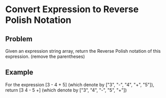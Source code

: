 Convert Expression to Reverse Polish Notation
===

## Problem

Given an expression string array, return the Reverse Polish notation of this expression. (remove the parentheses)


## Example

For the expression [3 - 4 + 5] (which denote by ["3", "-", "4", "+", "5"]), return [3 4 - 5 +] (which denote by ["3", "4", "-", "5", "+"])